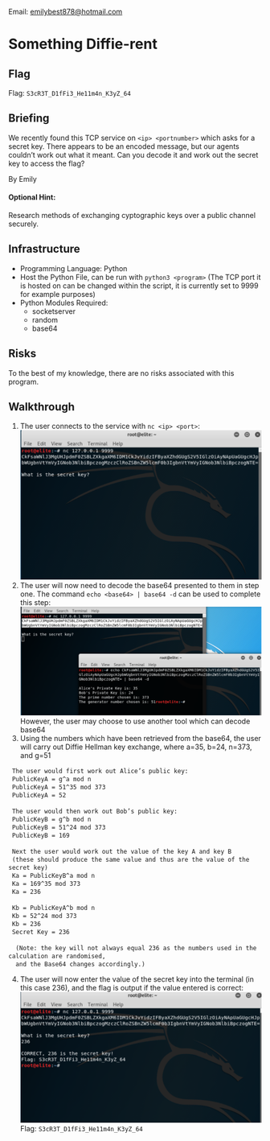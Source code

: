 Email: emilybest878@hotmail.com
# Something Diffie-rent

## Flag
Flag: `S3cR3T_D1fFi3_He11m4n_K3yZ_64`
## Briefing
We recently found this TCP service on `<ip> <portnumber>` which asks for a secret key. There appears to be an encoded message, but our agents couldn’t work out what it meant.  Can you decode it and work out the secret key to access the flag?

By Emily

#### Optional Hint:
Research methods of exchanging cyptographic keys over a public channel securely.

## Infrastructure
* Programming Language: Python
* Host the Python File, can be run with `python3 <program>`
   (The TCP port it is hosted on can be changed within the script, it is currently set to 9999 for example purposes)
* Python Modules Required:
  * socketserver
  * random
  * base64
## Risks
To the best of my knowledge, there are no risks associated with this program.
## Walkthrough
1. The user connects to the service with `nc <ip> <port>`:
 ![](WalkthroughImage1.png)
1. The user will now need to decode the base64 presented to them in step one. The command `echo <base64> | base64 -d` can be used to complete this step:
 ![](WalkthroughImage2.png)
 However, the user may choose to use another tool which can decode base64
1. Using the numbers which have been retrieved from the base64, the user will carry out Diffie Hellman key exchange, where a=35, b=24, n=373, and g=51
```
 The user would first work out Alice’s public key:
 PublicKeyA = g^a mod n
 PublicKeyA = 51^35 mod 373
 PublicKeyA = 52
 
 The user would then work out Bob’s public key:
 PublicKeyB = g^b mod n
 PublicKeyB = 51^24 mod 373
 PublicKeyB = 169
 
 Next the user would work out the value of the key A and key B 
 (these should produce the same value and thus are the value of the secret key)
 Ka = PublicKeyB^a mod n
 Ka = 169^35 mod 373
 Ka = 236
 
 Kb = PublicKeyA^b mod n
 Kb = 52^24 mod 373
 Kb = 236
 Secret Key = 236
 
  (Note: the key will not always equal 236 as the numbers used in the calculation are randomised, 
  and the Base64 changes accordingly.)
```
4. The user will now enter the value of the secret key into the terminal (in this case 236), and the flag is output if the value entered is correct:
![](WalkthroughImage3.png)
Flag: `S3cR3T_D1fFi3_He11m4n_K3yZ_64`

